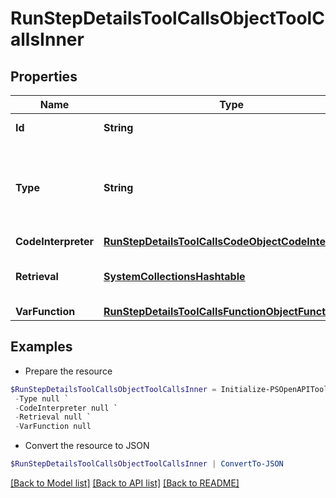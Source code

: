 # RunStepDetailsToolCallsObjectToolCallsInner
## Properties

Name | Type | Description | Notes
------------ | ------------- | ------------- | -------------
**Id** | **String** | The ID of the tool call object. | 
**Type** | **String** | The type of tool call. This is always going to be &#x60;code_interpreter&#x60; for this type of tool call. | 
**CodeInterpreter** | [**RunStepDetailsToolCallsCodeObjectCodeInterpreter**](RunStepDetailsToolCallsCodeObjectCodeInterpreter.md) |  | 
**Retrieval** | [**SystemCollectionsHashtable**](.md) | For now, this is always going to be an empty object. | 
**VarFunction** | [**RunStepDetailsToolCallsFunctionObjectFunction**](RunStepDetailsToolCallsFunctionObjectFunction.md) |  | 

## Examples

- Prepare the resource
```powershell
$RunStepDetailsToolCallsObjectToolCallsInner = Initialize-PSOpenAPIToolsRunStepDetailsToolCallsObjectToolCallsInner  -Id null `
 -Type null `
 -CodeInterpreter null `
 -Retrieval null `
 -VarFunction null
```

- Convert the resource to JSON
```powershell
$RunStepDetailsToolCallsObjectToolCallsInner | ConvertTo-JSON
```

[[Back to Model list]](../README.md#documentation-for-models) [[Back to API list]](../README.md#documentation-for-api-endpoints) [[Back to README]](../README.md)


